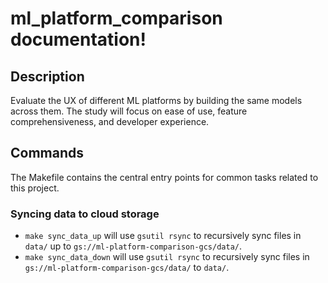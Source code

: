 # ml_platform_comparison documentation!

## Description

Evaluate the UX of different ML platforms by building the same models across them. The study will focus on ease of use, feature comprehensiveness, and developer experience.

## Commands

The Makefile contains the central entry points for common tasks related to this project.

### Syncing data to cloud storage

* `make sync_data_up` will use `gsutil rsync` to recursively sync files in `data/` up to `gs://ml-platform-comparison-gcs/data/`.
* `make sync_data_down` will use `gsutil rsync` to recursively sync files in `gs://ml-platform-comparison-gcs/data/` to `data/`.


